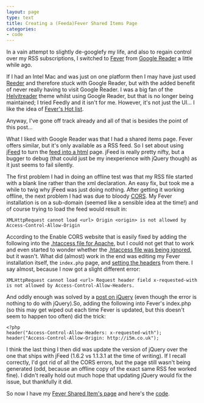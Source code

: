 ```yaml
---
layout: page
type: text
title: Creating a (Feeda)Fever Shared Items Page
categories: 
- code
---
```

In a vain attempt to slightly de-googlefy my life, and also to regain control over my RSS subscriptions, I switched to [Fever](http://feedafever.com/) from [Google Reader](http://reader.google.com/) a little while ago.

If I had an Intel Mac and was just on one platform then I may have just used [Reeder](http://reederapp.com/) and therefore stuck with Google Reader, but with the added benefit of never really having to visit Google Reader. I was a big fan of the [Helvitreader](http://helvetireader.com/) theme whilst using Google Reader, but that is no longer being maintained; I tried Feedly and it isn't for me. However, it's not just the UI... I like the idea of [Fever's Hot list](http://feedafever.com/#demo).

Anyway, I've gone off track already and all of that is besides the point of this post...

What I liked with Google Reader was that I had a shared items page. Fever offers similar, but it's only available as a RSS feed. So I set about using [jFeed](https://github.com/jfhovinne/jFeed) to turn the [feed into a html](https://github.com/jfhovinne/jFeed/blob/master/example.html) page. jFeed is really pretty nifty, but a bugger to debug (that could just be my inexperience with jQuery though) as it just seems to fail silently.

The first problem I had in doing an offline test was that my RSS file started with a blank line rather than the xml declaration. An easy fix, but took me a while to twig why jFeed was just doing nothing. After getting it working offline, the next problem I had was due to bloody [CORS](http://enable-cors.org/). My Fever installation is on a sub-domain (seemed like a sensible idea at the time!) and of course trying to load the feed would result in:

    XMLHttpRequest cannot load <url> Origin <origin> is not allowed by Access-Control-Allow-Origin

According to the Enable CORS website that is easily fixed by adding the following into the [.htaccess file for Apache](http://enable-cors.org/#how-apache), but I could not get that to work and even started to wonder whether the [.htaccess file was being ignored](http://jappler.com/blog/archive/2008/10/22/how-to-test-htaccess-files), but it wasn't. What did (almost) work in the end was editing my Fever installation itself, the `index.php` page, and [setting the headers](http://enable-cors.org/#how-php) from there. I say almost, because I now got a slight different error:

    XMLHttpRequest cannot load <url> Request header field x-requested-with is not allowed by Access-Control-Allow-Headers.

And oddly enough was solved by a [post on jQuery](https://forum.jquery.com/topic/jquery-1-5-latest-chrome-post-ajax-request-xmlhttprequest-cannot-load-url-request-header-field-x-requested-with-is-not-allowed-by-access-control-allow-headers) (even though the error is nothing to do with jQuery).So, adding the following into Fever's index.php (so this may get wiped out each time Fever is updated, but this doesn't seem to happen too often) did the trick:

    <?php
    header("Access-Control-Allow-Headers: x-requested-with");
    header("Access-Control-Allow-Origin: http://i5m.co.uk");

I think the last thing I then did was update the version of jQuery over the one that ships with jFeed (1.6.2 vs 1.1.3.1 at the time of writing). If I recall correctly, I'd got rid of all the CORS errors, but the page still wasn't being generated (odd, because an offline copy of the exact same RSS fee worked fine). I didn't really hold out much hope that updating jQuery would fix the issue, but thankfully it did.

So now I have my [Fever Shared Item's page](http://i5m.co.uk/fever.html) and here's the [code](https://github.com/i5m/i5m.github.com/blob/ef3d7f7337cd4ad580c21ba45632c1d70b999d7c/fever.html).
